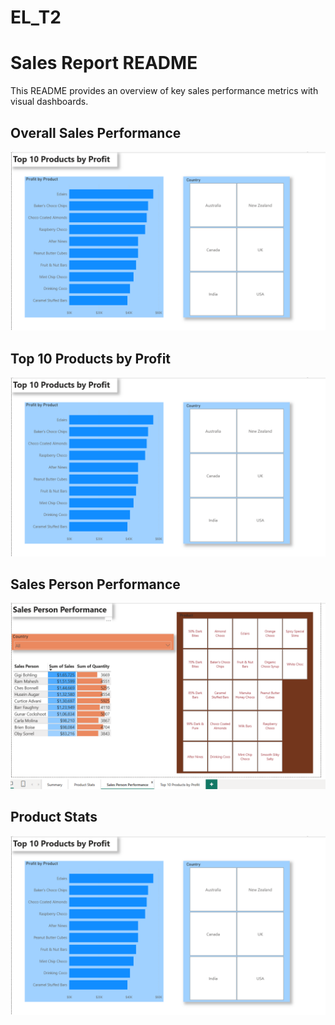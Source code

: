 # EL_T2
# Sales Report README

This README provides an overview of key sales performance metrics with visual dashboards.

## Overall Sales Performance
![image alt](https://github.com/m3124/EL_T2/blob/e7d1d00e736e504690810b3ad9aff8d6dc5338d0/Screenshot%202025-09-24%20193410.png)

## Top 10 Products by Profit
![image alt](https://github.com/m3124/EL_T2/blob/e7d1d00e736e504690810b3ad9aff8d6dc5338d0/Screenshot%202025-09-24%20193410.png)

## Sales Person Performance
![image alt](https://github.com/m3124/EL_T2/blob/be05cea7d7ed01129bfe3c497f4e5fa38cf0a88e/Screenshot%202025-09-24%20193428.png)

## Product Stats
![image alt](https://github.com/m3124/EL_T2/blob/e7d1d00e736e504690810b3ad9aff8d6dc5338d0/Screenshot%202025-09-24%20193410.png)
